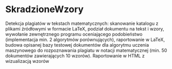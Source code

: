 # SkradzioneWzory

Detekcja plagiatów w tekstach matematycznych: skanowanie katalogu z plikami źródłowymi w formacie LaTeX, podział dokumentu na tekst i wzory, wywołanie zewnętrznego programu oceniającego podobieństwo (implementacja min. 2 algorytmów porównujących), raportowanie w LaTeX, budowa opisanej bazy testowej dokumentów dla algorytmu uczenia maszynowego do rozpoznawania plagiatu w notacji matematycznej (min. 50 dokumentów zawierających 10 wzorów).
Raportowanie w HTML z wizualizacją wzorów
